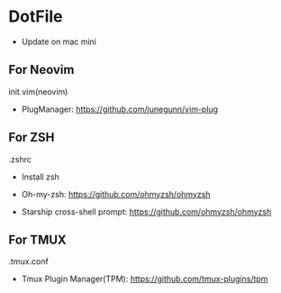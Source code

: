 # DotFile

* Update on mac mini

## For Neovim

init.vim(neovim)

* PlugManager: <https://github.com/junegunn/vim-plug>

## For ZSH

.zshrc

* Install zsh

* Oh-my-zsh: <https://github.com/ohmyzsh/ohmyzsh>

* Starship cross-shell prompt: <https://github.com/ohmyzsh/ohmyzsh>

## For TMUX

.tmux.conf

* Tmux Plugin Manager(TPM): <https://github.com/tmux-plugins/tpm>
